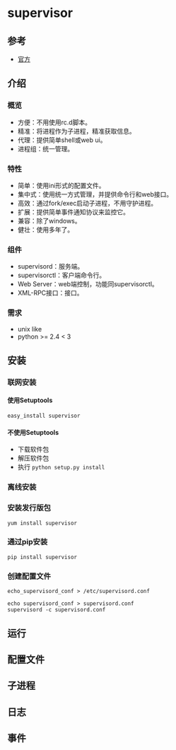 # supervisor

## 参考

* [官方](http://www.supervisord.org)

## 介绍

### 概览

* 方便：不用使用rc.d脚本。
* 精准：将进程作为子进程，精准获取信息。
* 代理：提供简单shell或web ui。
* 进程组：统一管理。

### 特性

* 简单：使用ini形式的配置文件。
* 集中式：使用统一方式管理，并提供命令行和web接口。
* 高效：通过fork/exec启动子进程，不用守护进程。
* 扩展：提供简单事件通知协议来监控它。
* 兼容：除了windows。
* 健壮：使用多年了。

### 组件

* supervisord：服务端。
* supervisorctl：客户端命令行。
* Web Server：web端控制，功能同supervisorctl。
* XML-RPC接口：接口。

### 需求

* unix like
* python &gt;= 2.4 &lt; 3

## 安装

### 联网安装

#### 使用Setuptools

```text
easy_install supervisor
```

#### 不使用Setuptools

* 下载软件包
* 解压软件包
* 执行 `python setup.py install`

### 离线安装

### 安装发行版包

```text
yum install supervisor
```

### 通过pip安装

```text
pip install supervisor
```

### 创建配置文件

```text
echo_supervisord_conf > /etc/supervisord.conf

echo supervisord_conf > supervisord.conf
supervisord -c supervisord.conf
```

## 运行

## 配置文件

## 子进程

## 日志

## 事件

